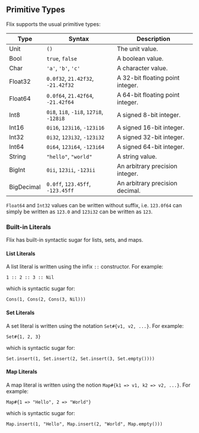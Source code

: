 ## Primitive Types

Flix supports the usual primitive types:

| Type         | Syntax                                   | Description                       |
|--------------|------------------------------------------|-----------------------------------|
| Unit         | `()`                                     | The unit value.                   |
| Bool         | `true`, `false`                          | A boolean value.                  |
| Char         | `'a'`, `'b'`, `'c'`                      | A character value.                |
| Float32      | `0.0f32`, `21.42f32`, `-21.42f32`        | A 32-bit floating point integer.  |
| Float64      | `0.0f64`, `21.42f64`, `-21.42f64`        | A 64-bit floating point integer.  |
| Int8         | `0i8`, `1i8`, `-1i8`, `127i8`, `-128i8`  | A signed 8-bit integer.           |
| Int16        | `0i16`, `123i16`, `-123i16`              | A signed 16-bit integer.          |
| Int32        | `0i32`, `123i32`, `-123i32`              | A signed 32-bit integer.          |
| Int64        | `0i64`, `123i64`, `-123i64`              | A signed 64-bit integer.          |
| String       | `"hello"`, `"world"`                     | A string value.                   |
| BigInt       | `0ii`, `123ii`, `-123ii`                 | An arbitrary precision integer.   |
| BigDecimal   | `0.0ff`, `123.45ff`, `-123.45ff`         | An arbitrary precision decimal.   |

`Float64` and `Int32` values can be
written without suffix, i.e. `123.0f64` can simply be written
as `123.0` and `123i32` can be written as `123`.

### Built-in Literals

Flix has built-in syntactic sugar for lists, sets, and
maps.

#### List Literals

A list literal is written using the infix `::`
constructor.
For example:

```flix
1 :: 2 :: 3 :: Nil
```

which is syntactic sugar for:

```flix
Cons(1, Cons(2, Cons(3, Nil)))
```

#### Set Literals

A set literal is written using the notation
`Set#{v1, v2, ...}`.
For example:

```flix
Set#{1, 2, 3}
```

which is syntactic sugar for:

```flix
Set.insert(1, Set.insert(2, Set.insert(3, Set.empty())))
```

#### Map Literals

A map literal is written using the notion
`Map#{k1 => v1, k2 => v2, ...}`.
For example:

```flix
Map#{1 => "Hello", 2 => "World"}
```

which is syntactic sugar for:

```flix
Map.insert(1, "Hello", Map.insert(2, "World", Map.empty()))
```
